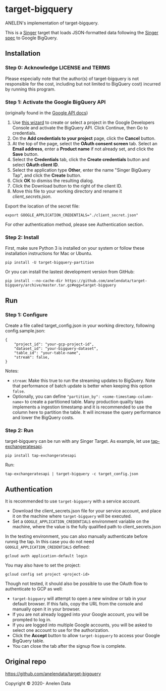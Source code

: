 # target-bigquery

ANELEN's implementation of target-bigquery.

This is a [Singer](https://singer.io) target that loads JSON-formatted data
following the [Singer spec](https://github.com/singer-io/getting-started/blob/master/SPEC.md)
to Google BigQuery.

## Installation

### Step 0: Acknowledge LICENSE and TERMS

Please especially note that the author(s) of target-bigquery is not responsible
for the cost, including but not limited to BigQuery cost) incurred by running
this program.

### Step 1: Activate the Google BigQuery API

(originally found in the [Google API docs](https://googlecloudplatform.github.io/google-cloud-python/latest/bigquery/usage.html))

 1. Use [this wizard](https://console.developers.google.com/start/api?id=bigquery-json.googleapis.com) to create or select a project in the Google Developers Console and activate the BigQuery API. Click Continue, then Go to credentials.
 2. On the **Add credentials to your project** page, click the **Cancel** button.
 3. At the top of the page, select the **OAuth consent screen** tab. Select an **Email address**, enter a **Product name** if not already set, and click the **Save** button.
 4. Select the **Credentials** tab, click the **Create credentials** button and select **OAuth client ID**.
 5. Select the application type **Other**, enter the name "Singer BigQuery Tap", and click the **Create** button.
 6. Click **OK** to dismiss the resulting dialog.
 7. Click the Download button to the right of the client ID.
 8. Move this file to your working directory and rename it *client_secrets.json*.


Export the location of the secret file:

```
export GOOGLE_APPLICATION_CREDENTIALS="./client_secret.json"
```

For other authentication method, please see Authentication section.

### Step 2: Install

First, make sure Python 3 is installed on your system or follow these 
installation instructions for Mac or Ubuntu.

```
pip install -U target-bigquery-partition
```

Or you can install the lastest development version from GitHub:

```
pip install --no-cache-dir https://github.com/anelendata/target-bigquery/archive/master.tar.gz#egg=target-bigquery
```

## Run

### Step 1: Configure

Create a file called target_config.json in your working directory, following 
config.sample.json:

```
{
    "project_id": "your-gcp-project-id",
    "dataset_id": "your-bigquery-dataset",
    "table_id": "your-table-name",
    "stream": false,
}
```
Notes:
- `stream`: Make this true to run the streaming updates to BigQuery. Note that performance of batch update is better when keeping this option `false`.
- Optionally, you can define `"partition_by": <some-timestamp-column-name>` to create a partitioned table. Many production quailty taps implements a ingestion timestamp and it is recommended to use the column here to partition the table. It will increase the query performance and lower the BigQuery costs.

### Step 2: Run

target-bigquery can be run with any Singer Target. As example, let use
[tap-exchangeratesapi](https://github.com/singer-io/tap-exchangeratesapi).

```
pip install tap-exchangeratesapi
```

Run:

```
tap-exchangeratesapi | target-bigquery -c target_config.json
```

## Authentication

It is recommended to use `target-bigquery` with a service account.

- Download the client_secrets.json file for your service account, and place it
  on the machine where `target-bigquery` will be executed.
- Set a `GOOGLE_APPLICATION_CREDENTIALS` environment variable on the machine,
  where the value is the fully qualified path to client_secrets.json

In the testing environment, you can also manually authenticate before runnig
the tap. In this case you do not need `GOOGLE_APPLICATION_CREDENTIALS` defined:

```
gcloud auth application-default login
```

You may also have to set the project:

```
gcloud config set project <project-id>
```

Though not tested, it should also be possible to use the OAuth flow to
authenticate to GCP as well:
- `target-bigquery` will attempt to open a new window or tab in your default
  browser. If this fails, copy the URL from the console and manually open it
  in your browser.
- If you are not already logged into your Google account, you will be prompted
  to log in.
- If you are logged into multiple Google accounts, you will be asked to select
  one account to use for the authorization.
- Click the **Accept** button to allow `target-bigquery` to access your Google BigQuery
  table.
- You can close the tab after the signup flow is complete.

## Original repo
https://github.com/anelendata/target-bigquery

Copyright &copy; 2020- Anelen Data
